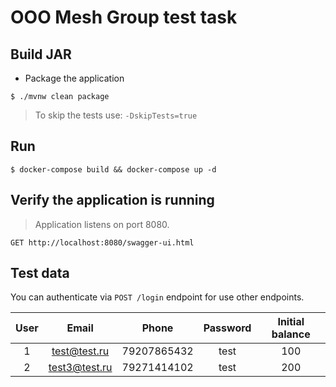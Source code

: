 # OOO Mesh Group test task

## Build JAR

- Package the application

`$ ./mvnw clean package`

> To skip the tests use: `-DskipTests=true` 

## Run

`$ docker-compose build && docker-compose up -d`

## Verify the application is running

> Application listens on port 8080.

```
GET http://localhost:8080/swagger-ui.html
```

## Test data
You can authenticate via `POST /login` endpoint 
for use other endpoints.

| User | Email | Phone | Password | Initial balance
| :---: | :---: | :---: | :---: | :---: |
| 1 | test@test.ru | 79207865432 | test | 100
| 2 | test3@test.ru | 79271414102 | test | 200 